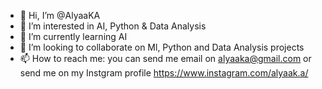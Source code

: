 - 👋 Hi, I’m @AlyaaKA
- 👀 I’m interested in AI, Python & Data Analysis
- 🌱 I’m currently learning AI
- 💞️ I’m looking to collaborate on Ml, Python and Data Analysis projects
- 📫 How to reach me: you can send me email on alyaaka@gmail.com or send me on my Instgram profile https://www.instagram.com/alyaak.a/

<!---
AlyaaKA/AlyaaKA is a ✨ special ✨ repository because its `README.md` (this file) appears on your GitHub profile.
You can click the Preview link to take a look at your changes.
--->
